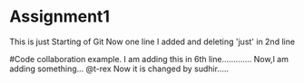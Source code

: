 # Assignment1
This is just Starting of Git
Now one line I added and deleting 'just' in 2nd line

#Code collaboration example.
I am adding this in 6th line............. 
Now,I am adding something...
@t-rex 
Now it is changed by sudhir.....
